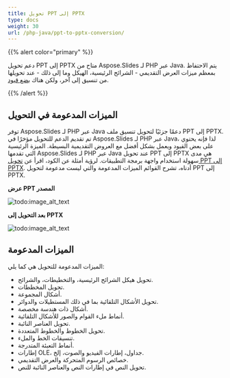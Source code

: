 ```yaml
---
title: تحويل PPT إلى PPTX
type: docs
weight: 30
url: /php-java/ppt-to-pptx-conversion/
---
```


{{% alert color="primary" %}} 

دعم تحويل PPT إلى PPTX متاح من Aspose.Slides لـ PHP عبر Java. يتم الاحتفاظ بمعظم ميزات العرض التقديمي - الشرائح الرئيسية، الهيكل وما إلى ذلك - عند تحويلها من تنسيق إلى آخر، ولكن هناك [بضع قيود](/slides/php-java/ppt-to-pptx-conversion/).

{{% /alert %}} 
## **الميزات المدعومة في التحويل**
توفر Aspose.Slides لـ PHP عبر Java دعمًا جزئيًا لتحويل تنسيق ملف PPT إلى PPTX. تم تقديم الدعم للتحويل مؤخرًا في Aspose.Slides لـ PHP عبر Java، لذا فإنه يحتوي على بعض القيود ويعمل بشكل أفضل مع العروض التقديمية البسيطة. الميزة الرئيسية التي تقدمها Aspose.Slides لـ PHP عبر Java عند تحويل PPT إلى PPTX هي مدى سهولة استخدام واجهة برمجة التطبيقات. لرؤية أمثلة عن الكود، اقرأ عن [تحويل PPT إلى PPTX](). أدناه، تشرح القوائم الميزات المدعومة والتي ليست مدعومة لتحويل PPT إلى PPTX.

**عرض PPT المصدر**

![todo:image_alt_text](ppt-to-pptx-conversion_1.png)

**بعد التحويل إلى PPTX**

![todo:image_alt_text](ppt-to-pptx-conversion_2.png)

## **الميزات المدعومة**
الميزات المدعومة للتحويل هي كما يلي:

- تحويل هيكل الشرائح الرئيسية، والتخطيطات، والشرائح.
- تحويل المخططات.
- أشكال المجموعة.
- تحويل الأشكال التلقائية بما في ذلك المستطيلات والدوائر.
- أشكال ذات هندسة مخصصة.
- أنماط ملء القوام والصور للأشكال التلقائية.
- تحويل العناصر النائبة.
- تحويل الخطوط والخطوط المتعددة.
- تنسيقات الخط والملء.
- أنماط التعبئة المتدرجة.
- إطارات OLE، جداول، إطارات الفيديو والصوت، إلخ.
- خصائص الرسوم المتحركة والعرض التقديمي.
- تحويل النص في إطارات النص والعناصر النائبة للنص.